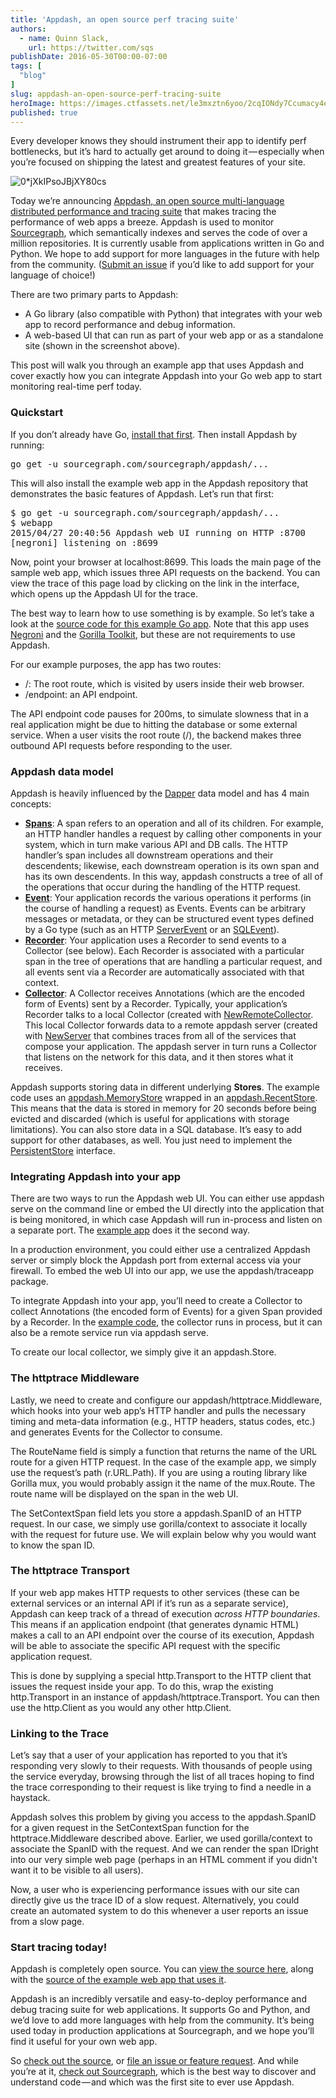 ```yaml
---
title: 'Appdash, an open source perf tracing suite'
authors:
  - name: Quinn Slack,
    url: https://twitter.com/sqs
publishDate: 2016-05-30T00:00-07:00
tags: [
  "blog"
]
slug: appdash-an-open-source-perf-tracing-suite
heroImage: https://images.ctfassets.net/le3mxztn6yoo/2cqIONdy7Ccumacy4eCC8W/bf4a730c417954a3c7a30394cd8ddd51/0_jXkIPsoJBjXY80cs.png
published: true
---
```




Every developer knows they should instrument their app to identify perf bottlenecks, but it’s hard to actually get around to doing it — especially when you’re focused on shipping the latest and greatest features of your site.

![0*jXkIPsoJBjXY80cs](//images.contentful.com/le3mxztn6yoo/2cqIONdy7Ccumacy4eCC8W/bf4a730c417954a3c7a30394cd8ddd51/0_jXkIPsoJBjXY80cs.png)

Today we’re announcing [Appdash, an open source multi-language distributed performance and tracing suite](https://github.com/sourcegraph/appdash) that makes tracing the performance of web apps a breeze. Appdash is used to monitor [Sourcegraph](https://sourcegraph.com/), which semantically indexes and serves the code of over a million repositories. It is currently usable from applications written in Go and Python. We hope to add support for more languages in the future with help from the community. ([Submit an issue](https://github.com/sourcegraph/appdash/issues) if you’d like to add support for your language of choice!)

There are two primary parts to Appdash:

*   A Go library (also compatible with Python) that integrates with your web app to record performance and debug information.
*   A web-based UI that can run as part of your web app or as a standalone site (shown in the screenshot above).

This post will walk you through an example app that uses Appdash and cover exactly how you can integrate Appdash into your Go web app to start monitoring real-time perf today.

### Quickstart

If you don’t already have Go, [install that first](https://golang.org/doc/install). Then install Appdash by running:

<pre name="27e2" id="27e2" class="graf graf--pre graf-after--p">go get -u sourcegraph.com/sourcegraph/appdash/...</pre>

This will also install the example web app in the Appdash repository that demonstrates the basic features of Appdash. Let’s run that first:

<pre name="c9e1" id="c9e1" class="graf graf--pre graf-after--p">$ go get -u sourcegraph.com/sourcegraph/appdash/...
$ webapp
2015/04/27 20:40:56 Appdash web UI running on HTTP :8700
[negroni] listening on :8699</pre>

Now, point your browser at localhost:8699\. This loads the main page of the sample web app, which issues three API requests on the backend. You can view the trace of this page load by clicking on the link in the interface, which opens up the Appdash UI for the trace.

The best way to learn how to use something is by example. So let’s take a look at the [source code for this example Go app](https://sourcegraph.com/github.com/sourcegraph/appdash/-/blob/examples/cmd/webapp/main.go). Note that this app uses [Negroni](https://github.com/codegangsta/negroni) and the [Gorilla Toolkit](http://www.gorillatoolkit.org/), but these are not requirements to use Appdash.

For our example purposes, the app has two routes:

*   /: The root route, which is visited by users inside their web browser.
*   /endpoint: an API endpoint.

The API endpoint code pauses for 200ms, to simulate slowness that in a real application might be due to hitting the database or some external service. When a user visits the root route (/), the backend makes three outbound API requests before responding to the user.

### Appdash data model

Appdash is heavily influenced by the [Dapper](http://research.google.com/pubs/pub36356.html) data model and has 4 main concepts:

*   [**Spans**](https://sourcegraph.com/sourcegraph.com/sourcegraph/appdash@master/.GoPackage/sourcegraph.com/sourcegraph/appdash/.def/SpanID): A span refers to an operation and all of its children. For example, an HTTP handler handles a request by calling other components in your system, which in turn make various API and DB calls. The HTTP handler’s span includes all downstream operations and their descendents; likewise, each downstream operation is its own span and has its own descendents. In this way, appdash constructs a tree of all of the operations that occur during the handling of the HTTP request.
*   [**Event**](https://sourcegraph.com/sourcegraph.com/sourcegraph/appdash@master/.GoPackage/sourcegraph.com/sourcegraph/appdash/.def/Event): Your application records the various operations it performs (in the course of handling a request) as Events. Events can be arbitrary messages or metadata, or they can be structured event types defined by a Go type (such as an HTTP [ServerEvent](https://sourcegraph.com/sourcegraph.com/sourcegraph/appdash@master/.GoPackage/sourcegraph.com/sourcegraph/appdash/httptrace/.def/ServerEvent) or an [SQLEvent](https://sourcegraph.com/sourcegraph.com/sourcegraph/appdash@master/.GoPackage/sourcegraph.com/sourcegraph/appdash/sqltrace/.def/SQLEvent)).
*   [**Recorder**](https://sourcegraph.com/sourcegraph.com/sourcegraph/appdash@master/.GoPackage/sourcegraph.com/sourcegraph/appdash/.def/Recorder): Your application uses a Recorder to send events to a Collector (see below). Each Recorder is associated with a particular span in the tree of operations that are handling a particular request, and all events sent via a Recorder are automatically associated with that context.
*   [**Collector**](https://sourcegraph.com/sourcegraph.com/sourcegraph/appdash@master/.GoPackage/sourcegraph.com/sourcegraph/appdash/.def/Collector): A Collector receives Annotations (which are the encoded form of Events) sent by a Recorder. Typically, your application’s Recorder talks to a local Collector (created with [NewRemoteCollector](https://sourcegraph.com/sourcegraph.com/sourcegraph/appdash@master/.GoPackage/sourcegraph.com/sourcegraph/appdash/.def/NewRemoteCollector). This local Collector forwards data to a remote appdash server (created with [NewServer](https://sourcegraph.com/sourcegraph.com/sourcegraph/appdash@master/.GoPackage/sourcegraph.com/sourcegraph/appdash/.def/NewServer) that combines traces from all of the services that compose your application. The appdash server in turn runs a Collector that listens on the network for this data, and it then stores what it receives.

Appdash supports storing data in different underlying **Stores**. The example code uses an [appdash.MemoryStore](https://sourcegraph.com/sourcegraph.com/sourcegraph/appdash@master/.GoPackage/sourcegraph.com/sourcegraph/appdash/.def/MemoryStore) wrapped in an [appdash.RecentStore](https://sourcegraph.com/sourcegraph.com/sourcegraph/appdash@master/.GoPackage/sourcegraph.com/sourcegraph/appdash/.def/RecentStore). This means that the data is stored in memory for 20 seconds before being evicted and discarded (which is useful for applications with storage limitations). You can also store data in a SQL database. It’s easy to add support for other databases, as well. You just need to implement the [PersistentStore](https://sourcegraph.com/sourcegraph.com/sourcegraph/appdash@master/.GoPackage/sourcegraph.com/sourcegraph/appdash/.def/PersistentStore) interface.

### Integrating Appdash into your app

There are two ways to run the Appdash web UI. You can either use appdash serve on the command line or embed the UI directly into the application that is being monitored, in which case Appdash will run in-process and listen on a separate port. The [example app](https://sourcegraph.com/github.com/sourcegraph/appdash/-/blob/examples/cmd/webapp/main.go) does it the second way.

In a production environment, you could either use a centralized Appdash server or simply block the Appdash port from external access via your firewall. To embed the web UI into our app, we use the appdash/traceapp package.

To integrate Appdash into your app, you’ll need to create a Collector to collect Annotations (the encoded form of Events) for a given Span provided by a Recorder. In the [example code](https://sourcegraph.com/github.com/sourcegraph/appdash/-/blob/examples/cmd/webapp/main.go), the collector runs in process, but it can also be a remote service run via appdash serve.

To create our local collector, we simply give it an appdash.Store.

### The httptrace Middleware

Lastly, we need to create and configure our appdash/httptrace.Middleware, which hooks into your web app’s HTTP handler and pulls the necessary timing and meta-data information (e.g., HTTP headers, status codes, etc.) and generates Events for the Collector to consume.

The RouteName field is simply a function that returns the name of the URL route for a given HTTP request. In the case of the example app, we simply use the request’s path (r.URL.Path). If you are using a routing library like Gorilla mux, you would probably assign it the name of the mux.Route. The route name will be displayed on the span in the web UI.

The SetContextSpan field lets you store a appdash.SpanID of an HTTP request. In our case, we simply use gorilla/context to associate it locally with the request for future use. We will explain below why you would want to know the span ID.

### The httptrace Transport

If your web app makes HTTP requests to other services (these can be external services or an internal API if it’s run as a separate service), Appdash can keep track of a thread of execution _across HTTP boundaries_. This means if an application endpoint (that generates dynamic HTML) makes a call to an API endpoint over the course of its execution, Appdash will be able to associate the specific API request with the specific application request.

This is done by supplying a special http.Transport to the HTTP client that issues the request inside your app. To do this, wrap the existing http.Transport in an instance of appdash/httptrace.Transport. You can then use the http.Client as you would any other http.Client.

### Linking to the Trace

Let’s say that a user of your application has reported to you that it’s responding very slowly to their requests. With thousands of people using the service everyday, browsing through the list of all traces hoping to find the trace corresponding to their request is like trying to find a needle in a haystack.

Appdash solves this problem by giving you access to the appdash.SpanID for a given request in the SetContextSpan function for the httptrace.Middleware described above. Earlier, we used gorilla/context to associate the SpanID with the request. And we can render the span IDright into our very simple web page (perhaps in an HTML comment if you didn't want it to be visible to all users).

Now, a user who is experiencing performance issues with our site can directly give us the trace ID of a slow request. Alternatively, you could create an automated system to do this whenever a user reports an issue from a slow page.

### Start tracing today!

Appdash is completely open source. You can [view the source here](https://github.com/sourcegraph/appdash), along with the [source of the example web app that uses it](https://sourcegraph.com/github.com/sourcegraph/appdash/-/blob/examples/cmd/webapp/main.go).

Appdash is an incredibly versatile and easy-to-deploy performance and debug tracing suite for web applications. It supports Go and Python, and we’d love to add more languages with help from the community. It’s being used today in production applications at Sourcegraph, and we hope you’ll find it useful for your own web app.

So [check out the source](https://github.com/sourcegraph/appdash), or [file an issue or feature request](https://github.com/sourcegraph/appdash/issues). And while you’re at it, [check out Sourcegraph](https://sourcegraph.com/), which is the best way to discover and understand code — and which was the first site to ever use Appdash.

